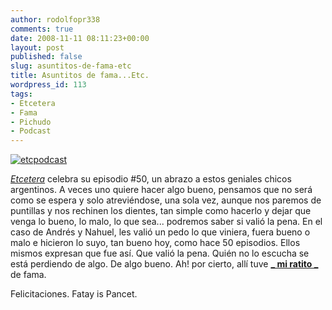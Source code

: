 ```yaml
---
author: rodolfopr338
comments: true
date: 2008-11-11 08:11:23+00:00
layout: post
published: false
slug: asuntitos-de-fama-etc
title: Asuntitos de fama...Etc.
wordpress_id: 113
tags:
- Etcetera
- Fama
- Pichudo
- Podcast
---
```

<!-- more -->
[![etcpodcast](http://sinjeta.files.wordpress.com/2008/11/etc21.jpg)](http://etceterapodcast.com/)

[](http://etceterapodcast.com/)[_Etcetera_](http://etceterapodcast.com/) celebra su episodio #50, un abrazo a estos geniales chicos argentinos.
A veces uno quiere hacer algo bueno, pensamos que no será como se espera y solo atreviéndose, una sola vez, aunque nos paremos de puntillas y nos rechinen los dientes, tan simple como hacerlo y dejar que venga lo bueno, lo malo, lo que sea... podremos saber si valió la pena.
En el caso de Andrés y Nahuel, les valió un pedo lo que viniera, fuera bueno o malo e hicieron lo suyo, tan bueno hoy, como hace 50 episodios. Ellos mismos expresan que fue así. Que valió la pena.
Quién no lo escucha se está perdiendo de algo. De algo bueno.
Ah! por cierto, allí tuve [**_ mi ratito _**](http://etceterapodcast.com/2008/11/10/50-suenos-en-am/) de fama.

Felicitaciones.
Fatay is Pancet.



